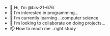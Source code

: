 - 👋 Hi, I’m @bis-21-676
- 👀 I’m interested in programming...
- 🌱 I’m currently learning ...computer science 
- 💞️ I’m looking to collaborate on doing projects...
- 📫 How to reach me ..right study

<!---
bis-21-676/bis-21-676 is a ✨ special ✨ repository because its `README.md` (this file) appears on your GitHub profile.
You can click the Preview link to take a look at your changes.
--->
